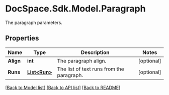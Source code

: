# DocSpace.Sdk.Model.Paragraph
The paragraph parameters.

## Properties

Name | Type | Description | Notes
------------ | ------------- | ------------- | -------------
**Align** | **int** | The paragraph align. | [optional] 
**Runs** | [**List&lt;Run&gt;**](Run.md) | The list of text runs from the paragraph. | [optional] 

[[Back to Model list]](../README.md#documentation-for-models) [[Back to API list]](../README.md#documentation-for-api-endpoints) [[Back to README]](../README.md)

